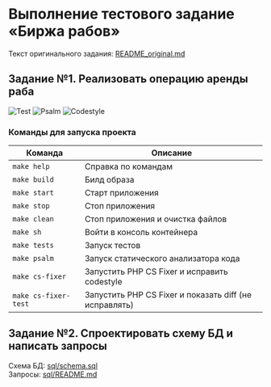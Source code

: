 # Выполнение тестового задание «Биржа рабов»

Текст оригинального задания: [README_original.md](README_original.md)  

## Задание №1. Реализовать операцию аренды раба

![Test](https://github.com/luzrain/slave-market/actions/workflows/tests.yaml/badge.svg)
![Psalm](https://github.com/luzrain/slave-market/actions/workflows/psalm.yaml/badge.svg)
![Codestyle](https://github.com/luzrain/slave-market/actions/workflows/codestyle.yaml/badge.svg)

### Команды для запуска проекта
| Команда | Описание |
|--|--|
| `make help` | Справка по командам |
| `make build` | Билд образа |
| `make start` | Старт приложения |
| `make stop` | Стоп приложения |
| `make clean` | Стоп приложения и очистка файлов |
| `make sh` | Войти в консоль контейнера |
| `make tests` | Запуск тестов |
| `make psalm` | Запуск статического анализатора кода |
| `make cs-fixer` | Запустить PHP CS Fixer и исправить codestyle |
| `make cs-fixer-test` | Запустить PHP CS Fixer и показать diff (не исправлять) |

## Задание №2. Спроектировать схему БД и написать запросы

Схема БД: [sql/schema.sql](sql/schema.sql)  
Запросы: [sql/README.md](sql/README.md)  
